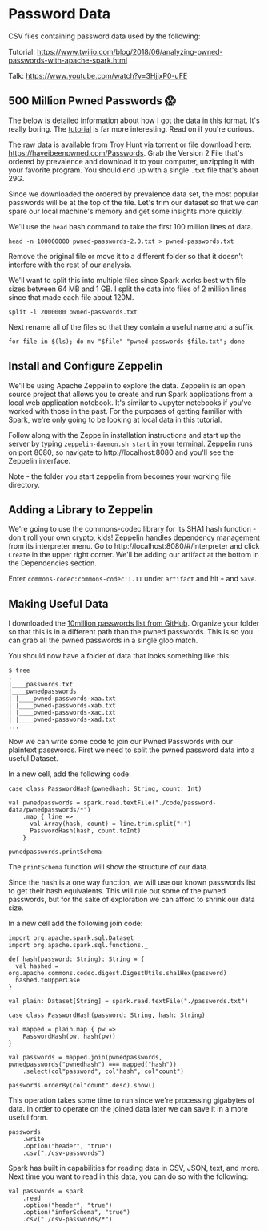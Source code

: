 # Password Data
CSV files containing password data used by the following:

Tutorial: https://www.twilio.com/blog/2018/06/analyzing-pwned-passwords-with-apache-spark.html

Talk: https://www.youtube.com/watch?v=3HjjxP0-uFE


## 500 Million Pwned Passwords 😱

The below is detailed information about how I got the data in this format. It's really boring. The [tutorial](https://www.twilio.com/blog/2018/06/analyzing-pwned-passwords-with-apache-spark.html) is far more interesting. Read on if you're curious. 

The raw data is available from Troy Hunt via torrent or file download here: https://haveibeenpwned.com/Passwords. Grab the Version 2 File that's ordered by prevalence and download it to your computer, unzipping it with your favorite program. You should end up with a single `.txt` file that's about 29G. 

Since we downloaded the ordered by prevalence data set, the most popular passwords will be at the top of the file. Let's trim our dataset so that we can spare our local machine's memory and get some insights more quickly.

We'll use the `head` bash command to take the first 100 million lines of data.

```
head -n 100000000 pwned-passwords-2.0.txt > pwned-passwords.txt
```

Remove the original file or move it to a different folder so that it doesn't interfere with the rest of our analysis.

We'll want to split this into multiple files since Spark works best with file sizes between 64 MB and 1 GB. I split the data into files of 2 million lines since that made each file about 120M.

```
split -l 2000000 pwned-passwords.txt
```

Next rename all of the files so that they contain a useful name and a suffix.

```
for file in $(ls); do mv "$file" "pwned-passwords-$file.txt"; done
```

## Install and Configure Zeppelin
We'll be using Apache Zeppelin to explore the data. Zeppelin is an open source project that allows you to create and run Spark applications from a local web application notebook. It's similar to Jupyter notebooks if you've worked with those in the past. For the purposes of getting familiar with Spark, we're only going to be looking at local data in this tutorial.

Follow along with the Zeppelin installation instructions and start up the server by typing `zeppelin-daemon.sh start` in your terminal. Zeppelin runs on port 8080, so navigate to http://localhost:8080 and you'll see the Zeppelin interface.

Note - the folder you start zeppelin from becomes your working file directory. 

## Adding a Library to Zeppelin
We're going to use the commons-codec library for its SHA1 hash function - don't roll your own crypto, kids! Zeppelin handles dependency management from its interpreter menu. Go to http://localhost:8080/#/interpreter and click `Create` in the upper right corner. We'll be adding our artifact at the bottom in the Dependencies section.

Enter `commons-codec:commons-codec:1.11` under `artifact` and hit `+` and `Save`.

## Making Useful Data
I downloaded the [10million passwords list from GitHub](https://github.com/danielmiessler/SecLists/blob/master/Passwords/Common-Credentials/10-million-password-list-top-1000000.txt). Organize your folder so that this is in a different path than the pwned passwords. This is so you can grab all the pwned passwords in a single glob match.

You should now have a folder of data that looks something like this:

```
$ tree
.
|____passwords.txt
|____pwnedpasswords
| |____pwned-passwords-xaa.txt
| |____pwned-passwords-xab.txt
| |____pwned-passwords-xac.txt
| |____pwned-passwords-xad.txt
...
```

Now we can write some code to join our Pwned Passwords with our plaintext passwords. First we need to split the pwned password data into a useful Dataset.

In a new cell, add the following code:

```
case class PasswordHash(pwnedhash: String, count: Int)

val pwnedpasswords = spark.read.textFile("./code/password-data/pwnedpasswords/*")
    .map { line =>
      val Array(hash, count) = line.trim.split(":")
      PasswordHash(hash, count.toInt)
    }
    
pwnedpasswords.printSchema
```

The `printSchema` function will show the structure of our data. 

Since the hash is a one way function, we will use our known passwords list to get their hash equivalents. This will rule out some of the pwned passwords, but for the sake of exploration we can afford to shrink our data size.

In a new cell add the following join code:

```
import org.apache.spark.sql.Dataset
import org.apache.spark.sql.functions._

def hash(password: String): String = {
  val hashed = org.apache.commons.codec.digest.DigestUtils.sha1Hex(password)
  hashed.toUpperCase
}

val plain: Dataset[String] = spark.read.textFile("./passwords.txt")

case class PasswordHash(password: String, hash: String)

val mapped = plain.map { pw =>
    PasswordHash(pw, hash(pw))
}

val passwords = mapped.join(pwnedpasswords, pwnedpasswords("pwnedhash") === mapped("hash"))
    .select(col"password", col"hash", col"count")

passwords.orderBy(col"count".desc).show()
```

This operation takes some time to run since we're processing gigabytes of data. In order to operate on the joined data later we can save it in a more useful form. 

```
passwords
    .write
    .option("header", "true")
    .csv("./csv-passwords")
```

Spark has built in capabilities for reading data in CSV, JSON, text, and more. Next time you want to read in this data, you can do so with the following:

```
val passwords = spark
    .read
    .option("header", "true")
    .option("inferSchema", "true")
    .csv("./csv-passwords/*")
```
